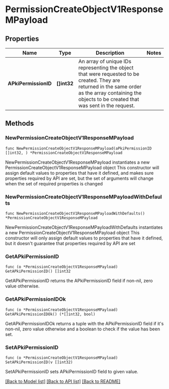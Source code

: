 # PermissionCreateObjectV1ResponseMPayload

## Properties

Name | Type | Description | Notes
------------ | ------------- | ------------- | -------------
**APkiPermissionID** | **[]int32** | An array of unique IDs representing the object that were requested to be created.  They are returned in the same order as the array containing the objects to be created that was sent in the request. | 

## Methods

### NewPermissionCreateObjectV1ResponseMPayload

`func NewPermissionCreateObjectV1ResponseMPayload(aPkiPermissionID []int32, ) *PermissionCreateObjectV1ResponseMPayload`

NewPermissionCreateObjectV1ResponseMPayload instantiates a new PermissionCreateObjectV1ResponseMPayload object
This constructor will assign default values to properties that have it defined,
and makes sure properties required by API are set, but the set of arguments
will change when the set of required properties is changed

### NewPermissionCreateObjectV1ResponseMPayloadWithDefaults

`func NewPermissionCreateObjectV1ResponseMPayloadWithDefaults() *PermissionCreateObjectV1ResponseMPayload`

NewPermissionCreateObjectV1ResponseMPayloadWithDefaults instantiates a new PermissionCreateObjectV1ResponseMPayload object
This constructor will only assign default values to properties that have it defined,
but it doesn't guarantee that properties required by API are set

### GetAPkiPermissionID

`func (o *PermissionCreateObjectV1ResponseMPayload) GetAPkiPermissionID() []int32`

GetAPkiPermissionID returns the APkiPermissionID field if non-nil, zero value otherwise.

### GetAPkiPermissionIDOk

`func (o *PermissionCreateObjectV1ResponseMPayload) GetAPkiPermissionIDOk() (*[]int32, bool)`

GetAPkiPermissionIDOk returns a tuple with the APkiPermissionID field if it's non-nil, zero value otherwise
and a boolean to check if the value has been set.

### SetAPkiPermissionID

`func (o *PermissionCreateObjectV1ResponseMPayload) SetAPkiPermissionID(v []int32)`

SetAPkiPermissionID sets APkiPermissionID field to given value.



[[Back to Model list]](../README.md#documentation-for-models) [[Back to API list]](../README.md#documentation-for-api-endpoints) [[Back to README]](../README.md)


